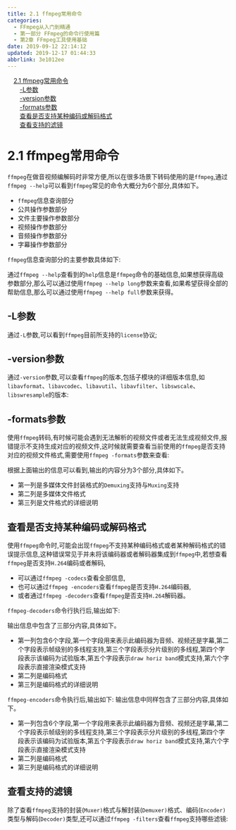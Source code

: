 ```yaml
---
title: 2.1 ffmpeg常用命令
categories: 
  - FFmpeg从入门到精通
  - 第一部分 FFmpeg的命令行使用篇
  - 第2章 FFmpeg工具使用基础
date: 2019-09-12 22:14:12
updated: 2019-12-17 01:44:33
abbrlink: 3e1012ee
---
```

<div id='my_toc'><a href="/ReadingNotes/3e1012ee/#2.1-ffmpeg常用命令" class="header_1">2.1 ffmpeg常用命令</a><br><a href="/ReadingNotes/3e1012ee/#-L参数" class="header_2">-L参数</a><br><a href="/ReadingNotes/3e1012ee/#-version参数" class="header_2">-version参数</a><br><a href="/ReadingNotes/3e1012ee/#-formats参数" class="header_2">-formats参数</a><br><a href="/ReadingNotes/3e1012ee/#查看是否支持某种编码或解码格式" class="header_2">查看是否支持某种编码或解码格式</a><br><a href="/ReadingNotes/3e1012ee/#查看支持的滤镜" class="header_2">查看支持的滤镜</a><br></div>
<style>
    .header_1{
        margin-left: 1em;
    }
    .header_2{
        margin-left: 2em;
    }
    .header_3{
        margin-left: 3em;
    }
    .header_4{
        margin-left: 4em;
    }
    .header_5{
        margin-left: 5em;
    }
    .header_6{
        margin-left: 6em;
    }
</style>
<!--more-->
<script>if (navigator.platform.search('arm')==-1){document.getElementById('my_toc').style.display = 'none';}
var e,p = document.getElementsByTagName('p');while (p.length>0) {e = p[0];e.parentElement.removeChild(e);}
</script>

<!--end-->
# 2.1 ffmpeg常用命令 #
`ffmpeg`在做音视频编解码时非常方便,所以在很多场景下转码使用的是`ffmpeg`,通过`ffmpeg --help`可以看到`ffmpeg`常见的命令大概分为6个部分,具体如下。
- `ffmpeg`信息查询部分
- 公共操作参数部分
- 文件主要操作参数部分
- 视频操作参数部分
- 音频操作参数部分
- 字幕操作参数部分

`ffmpeg`信息查询部分的主要参数具体如下:




通过`ffmpeg --help`查看到的`help`信息是`ffmpeg`命令的基础信息,如果想获得高级参数部分,那么可以通过使用`ffmpeg --help long`参数来查看,如果希望获得全部的帮助信息,那么可以通过使用`ffmpeg --help full`参数来获得。
## -L参数 ##
通过`-L`参数,可以看到`ffmpeg`目前所支持的`license`协议;
## -version参数 ##
通过`-version`参数,可以查看`ffmpeg`的版本,包括子模块的详细版本信息,如`libavformat`、`libavcodec`、`libavutil`、`libavfilter`、`libswscale`、`libswresample`的版本:
## -formats参数 ##
使用`ffmpeg`转码,有时候可能会遇到无法解析的视频文件或者无法生成视频文件,报错提示不支持生成对应的视频文件,这时候就需要查看当前使用的`ffmpeg`是否支持对应的视频文件格式,需要使用`ffmpeg -formats`参数来查看:



根据上面输出的信息可以看到,输出的内容分为3个部分,具体如下。
- 第一列是多媒体文件封装格式的`Demuxing`支持与`Muxing`支持
- 第二列是多媒体文件格式
- 第三列是文件格式的详细说明

## 查看是否支持某种编码或解码格式 ##
使用`ffmpeg`命令时,可能会出现`ffmpeg`不支持某种编码格式或者某种解码格式的错误提示信息,这种错误常见于并未将该编码器或者解码器集成到`ffmpeg`中,若想查看`ffmpeg`是否支持`H.264`编码或者解码,
- 可以通过`ffmpeg -codecs`查看全部信息,
- 也可以通过`ffmpeg -encoders`查看`ffmpeg`是否支持`H.264`编码器,
- 或者通过`ffmpeg -decoders`查看`ffmpeg`是否支持`H.264`解码器。

`ffmpeg-decoders`命令行执行后,输出如下:




输出信息中包含了三部分内容,具体如下。
- 第一列包含6个字段,第一个字段用来表示此编码器为音频、视频还是字幕,第二个字段表示帧级别的多线程支持,第三个字段表示分片级别的多线程,第四个字段表示该编码为试验版本,第五个字段表示`draw horiz band`模式支持,第六个字段表示直接渲染模式支持
- 第二列是编码格式
- 第三列是编码格式的详细说明

`ffmpeg-encoders`命令执行后,输出如下:
输出信息中同样包含了三部分内容,具体如下。
- 第一列包含6个字段,第一个字段用来表示此编码器为音频、视频还是字幕,第二个字段表示帧级别的多线程支持,第三个字段表示分片级别的多线程,第四个字段表示该编码为试验版本,第五个字段表示`draw horiz band`模式支持,第六个字段表示直接渲染模式支持
- 第二列是编码格式
- 第三列是编码格式的详细说明

## 查看支持的滤镜 ##
除了查看`ffmpeg`支持的封装(`Muxer)`格式与解封装(`Demuxer)`格式、编码(`Encoder)`类型与解码(`Decoder)`类型,还可以通过`ffmpeg -filters`查看`ffmpeg`支持哪些滤镜:


